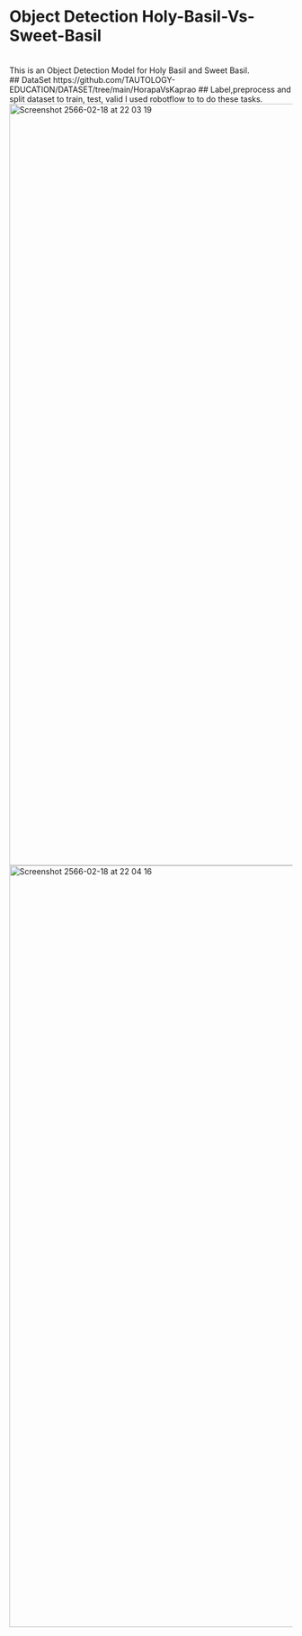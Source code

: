 # Object Detection Holy-Basil-Vs-Sweet-Basil
<br/>
This is an Object Detection Model for Holy Basil and Sweet Basil.
<br/>
## DataSet
https://github.com/TAUTOLOGY-EDUCATION/DATASET/tree/main/HorapaVsKaprao
## Label,preprocess and split dataset to train, test, valid
I used robotflow to to do these tasks.
<img width="1352" alt="Screenshot 2566-02-18 at 22 03 19" src="https://user-images.githubusercontent.com/57711760/219872896-762556fb-0302-4127-8b37-020f6b37235a.png">
<img width="1352" alt="Screenshot 2566-02-18 at 22 04 16" src="https://user-images.githubusercontent.com/57711760/219872966-ba510ab6-e2ba-4e62-8443-8f64a98437b7.png">
